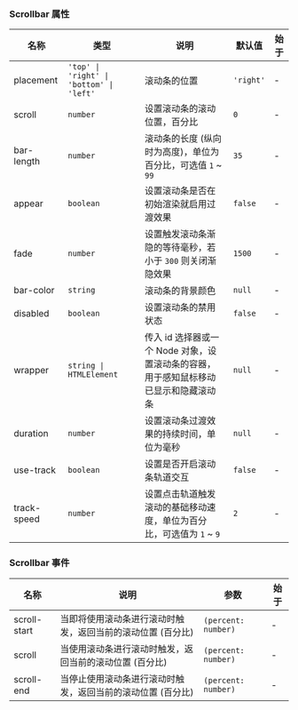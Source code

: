 ### Scrollbar 属性

| 名称        | 类型                                     | 说明                                                                                 | 默认值    | 始于 |
| ----------- | ---------------------------------------- | ------------------------------------------------------------------------------------ | --------- | ---- |
| placement   | `'top' \| 'right' \| 'bottom' \| 'left'` | 滚动条的位置                                                                         | `'right'` | -    |
| scroll      | `number`                                 | 设置滚动条的滚动位置，百分比                                                         | `0`       | -    |
| bar-length  | `number`                                 | 滚动条的长度 (纵向时为高度)，单位为百分比，可选值 `1` ~ `99`                         | `35`      | -    |
| appear      | `boolean`                                | 设置滚动条是否在初始渲染就启用过渡效果                                               | `false`   | -    |
| fade        | `number`                                 | 设置触发滚动条渐隐的等待毫秒，若小于 `300` 则关闭渐隐效果                            | `1500`    | -    |
| bar-color   | `string`                                 | 滚动条的背景颜色                                                                     | `null`    | -    |
| disabled    | `boolean`                                | 设置滚动条的禁用状态                                                                 | `false`   | -    |
| wrapper     | `string \| HTMLElement`                  | 传入 id 选择器或一个 Node 对象，设置滚动条的容器，用于感知鼠标移动已显示和隐藏滚动条 | `null`    | -    |
| duration    | `number`                                 | 设置滚动条过渡效果的持续时间，单位为毫秒                                             | `null`    | -    |
| use-track   | `boolean`                                | 设置是否开启滚动条轨道交互                                                           | `false`   | -    |
| track-speed | `number`                                 | 设置点击轨道触发滚动的基础移动速度，单位为百分比，可选值为 `1` ~ `9`                 | `2`       | -    |

### Scrollbar 事件

| 名称         | 说明                                                        | 参数                | 始于 |
| ------------ | ----------------------------------------------------------- | ------------------- | ---- |
| scroll-start | 当即将使用滚动条进行滚动时触发，返回当前的滚动位置 (百分比) | `(percent: number)` | -    |
| scroll       | 当使用滚动条进行滚动时触发，返回当前的滚动位置 (百分比)     | `(percent: number)` | -    |
| scroll-end   | 当停止使用滚动条进行滚动时触发，返回当前的滚动位置 (百分比) | `(percent: number)` | -    |
